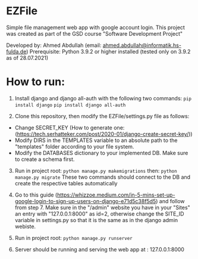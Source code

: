 # EZFile

Simple file management web app with google account login.
This project was created as part of the GSD course "Software Development Project"

Developed by: Ahmed Abdullah (email: ahmed.abdullah@informatik.hs-fulda.de)
Prerequisite: Python 3.9.2 or higher installed (tested only on 3.9.2 as of 28.07.2021)

# How to run:

1. Install django and django all-auth with the following two commands:
`pip install django` 
`pip install django all-auth`

2. Clone this repository, then modify the EZFile/settings.py file as follows:
- Change SECRET_KEY (How to generate one: (https://tech.serhatteker.com/post/2020-01/django-create-secret-key/))
- Modify DIRS in the TEMPLATES variable to an absolute path to the "templates" folder according to your file system.
- Modify the DATABASES dictionary to your implemented DB. Make sure to create a schema first.

3. Run in project root:
`python manage.py makemigrations` 
then:
`python manage.py migrate` 
These two commands should connect to the DB and create the respective tables automatically

4. Go to this guide (https://whizzoe.medium.com/in-5-mins-set-up-google-login-to-sign-up-users-on-django-e71d5c38f5d5) and follow from step 7.
Make sure in the "/admin" website you have in your "Sites" an entry with "127.0.0.1:8000" as id=2, 
otherwise change the SITE_ID variable in settings.py so that it is the same as in the django
admin webiste.

5. Run in project root: 
`python manage.py runserver`

6. Server should be running and serving the web app at : 127.0.0.1:8000
